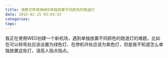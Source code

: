 ```yaml
---
title: 请教怎样使用WED单独放置不同颜色的跑道灯
date: 2016-02-25 03:03:53
categories:
tags:
---
```


我正在使用WED创建一个新机场，遇到单独放置不同颜色的跑道灯的难题，比如在可以转弯处应该设置为绿色灯、在停机坪处应该为紫色灯，但是我不知道怎么单独放置这些灯，请高人指点指点。
